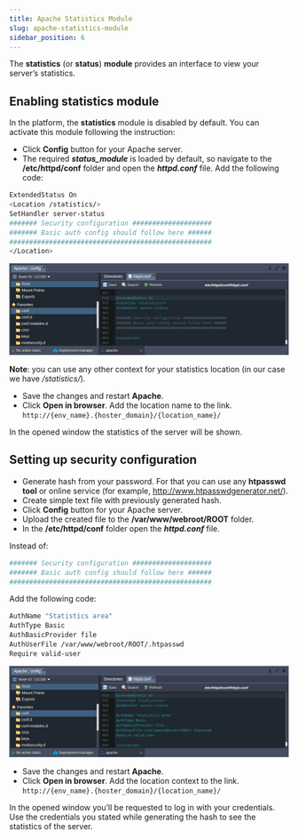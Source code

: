 ```yaml
---
title: Apache Statistics Module
slug: apache-statistics-module
sidebar_position: 6
---
```


<!-- ## Apache Statistics Module -->

The **statistics** (or **status**) **module** provides an interface to view your server’s statistics.

## Enabling statistics module

In the platform, the **statistics** module is disabled by default. You can activate this module following the instruction:

- Click **Config** button for your Apache server.
- The required ***status_module*** is loaded by default, so navigate to the **/etc/httpd/conf** folder and open the ***httpd.conf*** file. Add the following code:

```bash
ExtendedStatus On  
<Location /statistics/>  
SetHandler server-status  
####### Security configuration ####################  
####### Basic auth config should follow here ######  
###################################################  
</Location>  
```

<div style={{
    display:'flex',
    justifyContent: 'center',
    margin: '0 0 1rem 0'
}}>

![Locale Dropdown](./img/ApacheStatisticsModule/1.png)

</div>

**Note**: you can use any other context for your statistics location (in our case we have */statistics/*).

- Save the changes and restart **Apache**.
- Click **Open in browser**. Add the location name to the link.
`http://{env_name}.{hoster_domain}/{location_name}/`

In the opened window the statistics of the server will be shown.

## Setting up security configuration

- Generate hash from your password. For that you can use any **htpasswd tool** or online service (for example, http://www.htpasswdgenerator.net/).
- Create simple text file with previously generated hash.
- Click **Config** button for your Apache server.
- Upload the created file to the **/var/www/webroot/ROOT** folder.
- In the **/etc/httpd/conf** folder open the ***httpd.conf*** file.

Instead of:

```bash
####### Security configuration ####################
####### Basic auth config should follow here ######
###################################################
```

Add the following code:

```bash
AuthName "Statistics area"
AuthType Basic
AuthBasicProvider file
AuthUserFile /var/www/webroot/ROOT/.htpasswd
Require valid-user
```

<div style={{
    display:'flex',
    justifyContent: 'center',
    margin: '0 0 1rem 0'
}}>

![Locale Dropdown](./img/ApacheStatisticsModule/2.png)

</div>

- Save the changes and restart **Apache**.
- Click **Open in browser**. Add the location context to the link.
`http://{env_name}.{hoster_domain}/{location_name}/`

In the opened window you’ll be requested to log in with your credentials. Use the credentials you stated while generating the hash to see the statistics of the server.